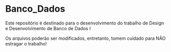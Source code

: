 # Banco_Dados
Este repositório é destinado para o desenvolvimento do trabalho de Design e Desenvolvimento de Banco de Dados I

Os arquivos poderão ser modificados, entretanto, tomem cuidado para NÃO estragar o trabalho!
